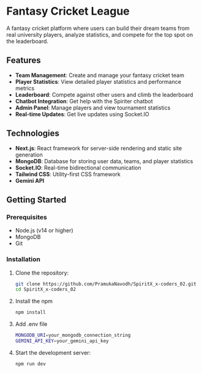 # Fantasy Cricket League

A fantasy cricket platform where users can build their dream teams from real university players, analyze statistics, and compete for the top spot on the leaderboard.

## Features

- **Team Management**: Create and manage your fantasy cricket team
- **Player Statistics**: View detailed player statistics and performance metrics
- **Leaderboard**: Compete against other users and climb the leaderboard
- **Chatbot Integration**: Get help with the Spiriter chatbot
- **Admin Panel**: Manage players and view tournament statistics
- **Real-time Updates**: Get live updates using Socket.IO

## Technologies

- **Next.js**: React framework for server-side rendering and static site generation
- **MongoDB**: Database for storing user data, teams, and player statistics
- **Socket.IO**: Real-time bidirectional communication
- **Tailwind CSS**: Utility-first CSS framework
- **Gemini API**

## Getting Started

### Prerequisites

- Node.js (v14 or higher)
- MongoDB
- Git

### Installation

1. Clone the repository:
   ```bash
   git clone https://github.com/PramukaNavodh/SpiritX_x-coders_02.git
   cd SpiritX_x-coders_02
   ```
2. Install the npm
   ```bash
   npm install
   ```
3. Add .env file
   ``` bash
   MONGODB_URI=your_mongodb_connection_string
   GEMINI_API_KEY=your_gemini_api_key
   ```
4. Start the development server:
   ```bash
   npm run dev
   ```
